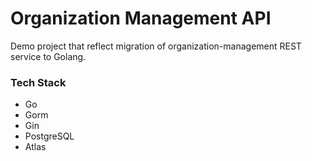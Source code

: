 # Organization Management API

Demo project that reflect migration of organization-management REST service to Golang.

### Tech Stack
* Go
* Gorm
* Gin
* PostgreSQL
* Atlas
